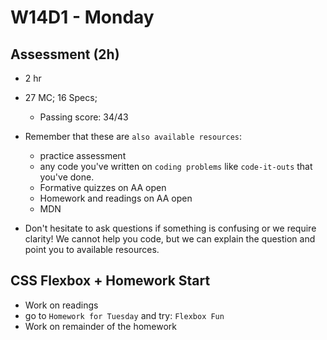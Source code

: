 # W14D1 - Monday

## Assessment (2h)
- 2 hr
  
- 27 MC; 16 Specs; 
  - Passing score: 34/43

- Remember that these are `also available resources`:
  - practice assessment
  - any code you've written on `coding problems` like `code-it-outs` that you've done.
  - Formative quizzes on AA open
  - Homework and readings on AA open
  - MDN

- Don't hesitate to ask questions if something is confusing or we require clarity! We cannot help you code, but we can explain the question and point you to available resources.

## CSS Flexbox + Homework Start
- Work on readings
- go to `Homework for Tuesday` and try: `Flexbox Fun`
- Work on remainder of the homework